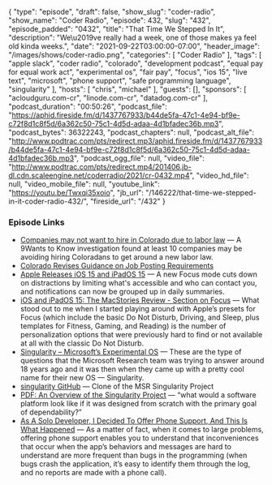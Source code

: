 {
  "type": "episode",
  "draft": false,
  "show_slug": "coder-radio",
  "show_name": "Coder Radio",
  "episode": 432,
  "slug": "432",
  "episode_padded": "0432",
  "title": "That Time We Stepped In It",
  "description": "We\u2019ve really had a week, one of those makes ya feel old kinda weeks.",
  "date": "2021-09-22T03:00:00-07:00",
  "header_image": "/images/shows/coder-radio.png",
  "categories": [
    "Coder Radio"
  ],
  "tags": [
    "apple slack",
    "coder radio",
    "colorado",
    "development podcast",
    "equal pay for equal work act",
    "experimental os",
    "fair pay",
    "focus",
    "ios 15",
    "live text",
    "microsoft",
    "phone support",
    "safe programming language",
    "singularity"
  ],
  "hosts": [
    "chris",
    "michael"
  ],
  "guests": [],
  "sponsors": [
    "acloudguru.com-cr",
    "linode.com-cr",
    "datadog.com-cr"
  ],
  "podcast_duration": "00:50:26",
  "podcast_file": "https://aphid.fireside.fm/d/1437767933/b44de5fa-47c1-4e94-bf9e-c72f8d1c8f5d/6a362c50-75c1-4d5d-adaa-4d1bfadec36b.mp3",
  "podcast_bytes": 36322243,
  "podcast_chapters": null,
  "podcast_alt_file": "http://www.podtrac.com/pts/redirect.mp3/aphid.fireside.fm/d/1437767933/b44de5fa-47c1-4e94-bf9e-c72f8d1c8f5d/6a362c50-75c1-4d5d-adaa-4d1bfadec36b.mp3",
  "podcast_ogg_file": null,
  "video_file": "http://www.podtrac.com/pts/redirect.mp4/201406.jb-dl.cdn.scaleengine.net/coderradio/2021/cr-0432.mp4",
  "video_hd_file": null,
  "video_mobile_file": null,
  "youtube_link": "https://youtu.be/Twxqi35xoio",
  "jb_url": "/146222/that-time-we-stepped-in-it-coder-radio-432/",
  "fireside_url": "/432"
}


### Episode Links

  * [Companies may not want to hire in Colorado due to labor law](https://www.9news.com/article/news/investigations/job-posting-labor-laws/73-7f2ac237-06fe-4353-8318-00a4b52d80bc "Companies may not want to hire in Colorado due to labor law") — A 9Wants to Know investigation found at least 10 companies may be avoiding hiring Coloradans to get around a new labor law.
  * [Colorado Revises Guidance on Job Posting Requirements](https://www.shrm.org/resourcesandtools/legal-and-compliance/state-and-local-updates/pages/colorado-revises-guidance-on-job-posting-requirements.aspx "Colorado Revises Guidance on Job Posting Requirements")
  * [Apple Releases iOS 15 and iPadOS 15](https://www.macrumors.com/2021/09/20/ios-15-now-available/ "Apple Releases iOS 15 and iPadOS 15") — A new Focus mode cuts down on distractions by limiting what's accessible and who can contact you, and notifications can now be grouped up in daily summaries.
  * [iOS and iPadOS 15: The MacStories Review - Section on Focus](https://www.macstories.net/stories/ios-and-ipados-15-the-macstories-review/4/#content "iOS and iPadOS 15: The MacStories Review - Section on Focus") — What stood out to me when I started playing around with Apple’s presets for Focus (which include the basic Do Not Disturb, Driving, and Sleep, plus templates for Fitness, Gaming, and Reading) is the number of personalization options that were previously hard to find or not available at all with the classic Do Not Disturb. 
  * [Singularity – Microsoft’s Experimental OS](https://codingkaiser.blog/2021/07/23/operating-systems-are-more-exciting-than-you-think/ "Singularity – Microsoft’s Experimental OS") — These are the type of questions that the Microsoft Research team was trying to answer around 18 years ago and it was then when they came up with a pretty cool name for their new OS — Singularity.
  * [singularity GitHub](https://github.com/lastweek/source-singularity "singularity GitHub") — Clone of the MSR Singularity Project
  * [PDF: An Overview of the Singularity Project](https://www.microsoft.com/en-us/research/wp-content/uploads/2005/10/tr-2005-135.pdf "PDF: An Overview of the Singularity Project") — “what would a software platform look like if it was designed from scratch with the primary goal of dependability?” 
  * [As A Solo Developer, I Decided To Offer Phone Support, And This Is What Happened](http://plumshell.com/2017/11/30/as-a-solo-app-developer-i-decided-to-offer-phone-support-and-this-is-what-happened/ "As A Solo Developer, I Decided To Offer Phone Support, And This Is What Happened") — As a matter of fact, when it comes to large problems, offering phone support enables you to understand that inconveniences that occur when the app’s behaviors and messages are hard to understand are more frequent than bugs in the programming (when bugs crash the application, it’s easy to identify them through the log, and no reports are made with a phone call). 


